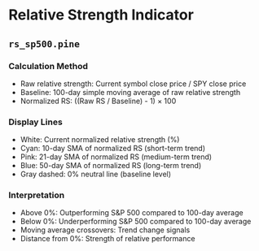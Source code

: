 # Relative Strength Indicator

## `rs_sp500.pine`

### Calculation Method
- Raw relative strength: Current symbol close price / SPY close price
- Baseline: 100-day simple moving average of raw relative strength
- Normalized RS: ((Raw RS / Baseline) - 1) × 100

### Display Lines
- White: Current normalized relative strength (%)
- Cyan: 10-day SMA of normalized RS (short-term trend)
- Pink: 21-day SMA of normalized RS (medium-term trend)
- Blue: 50-day SMA of normalized RS (long-term trend)
- Gray dashed: 0% neutral line (baseline level)

### Interpretation
- Above 0%: Outperforming S&P 500 compared to 100-day average
- Below 0%: Underperforming S&P 500 compared to 100-day average
- Moving average crossovers: Trend change signals
- Distance from 0%: Strength of relative performance

